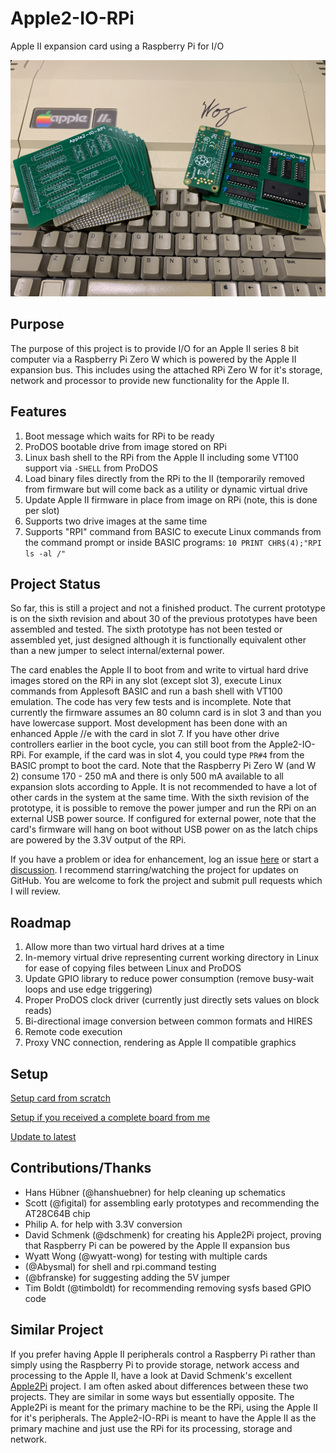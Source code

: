 # Apple2-IO-RPi
Apple II expansion card using a Raspberry Pi for I/O

![Image of Board](/Hardware/Apple2IORPi.jpg)

## Purpose
The purpose of this project is to provide I/O for an Apple II series 8 bit computer via a Raspberry Pi Zero W which is powered by the Apple II expansion bus. This includes using the attached RPi Zero W for it's storage, network and processor to provide new functionality for the Apple II.

## Features
1. Boot message which waits for RPi to be ready
2. ProDOS bootable drive from image stored on RPi
3. Linux bash shell to the RPi from the Apple II including some VT100 support via `-SHELL` from ProDOS
4. Load binary files directly from the RPi to the II (temporarily removed from firmware but will come back as a utility or dynamic virtual drive
5. Update Apple II firmware in place from image on RPi (note, this is done per slot)
6. Supports two drive images at the same time
7. Supports "RPI" command from BASIC to execute Linux commands from the command prompt or inside BASIC programs: `10 PRINT CHR$(4);"RPI ls -al /"`

## Project Status
So far, this is still a project and not a finished product. The current prototype is on the sixth revision and about 30 of the previous prototypes have been assembled and tested. The sixth prototype has not been tested or assembled yet, just designed although it is functionally equivalent other than a new jumper to select internal/external power.

The card enables the Apple II to boot from and write to virtual hard drive images stored on the RPi in any slot (except slot 3), execute Linux commands from Applesoft BASIC and run a bash shell with VT100 emulation. The code has very few tests and is incomplete. Note that currently the firmware assumes an 80 column card is in slot 3 and than you have lowercase support. Most development has been done with an enhanced Apple //e with the card in slot 7. If you have other drive controllers earlier in the boot cycle, you can still boot from the Apple2-IO-RPi. For example, if the card was in slot 4, you could type `PR#4` from the BASIC prompt to boot the card. Note that the Raspberry Pi Zero W (and W 2) consume 170 - 250 mA and there is only 500 mA available to all expansion slots according to Apple. It is not recommended to have a lot of other cards in the system at the same time. With the sixth revision of the prototype, it is possible to remove the power jumper and run the RPi on an external USB power source. If configured for external power, note that the card's firmware will hang on boot without USB power on as the latch chips are powered by the 3.3V output of the RPi. 

If you have a problem or idea for enhancement, log an issue [here](https://github.com/tjboldt/Apple2-IO-RPi/issues) or start a [discussion](https://github.com/tjboldt/Apple2-IO-RPi/discussions/categories/general). I recommend starring/watching the project for updates on GitHub. You are welcome to fork the project and submit pull requests which I will review.

## Roadmap
1. Allow more than two virtual hard drives at a time
2. In-memory virtual drive representing current working directory in Linux for ease of copying files between Linux and ProDOS
3. Update GPIO library to reduce power consumption (remove busy-wait loops and use edge triggering)
4. Proper ProDOS clock driver (currently just directly sets values on block reads)
5. Bi-directional image conversion between common formats and HIRES
6. Remote code execution 
7. Proxy VNC connection, rendering as Apple II compatible graphics

## Setup
[Setup card from scratch](https://github.com/tjboldt/Apple2-IO-RPi/discussions/63)

[Setup if you received a complete board from me](https://github.com/tjboldt/Apple2-IO-RPi/discussions/64)

[Update to latest](https://github.com/tjboldt/Apple2-IO-RPi/discussions/65)

## Contributions/Thanks
- Hans Hübner (@hanshuebner) for help cleaning up schematics
- Scott (@figital) for assembling early prototypes and recommending the AT28C64B chip
- Philip A. for help with 3.3V conversion
- David Schmenk (@dschmenk) for creating his Apple2Pi project, proving that Raspberry Pi can be powered by the Apple II expansion bus
- Wyatt Wong (@wyatt-wong) for testing with multiple cards
- (@Abysmal) for shell and rpi.command testing
- (@bfranske) for suggesting adding the 5V jumper
- Tim Boldt (@timboldt) for recommending removing sysfs based GPIO code

## Similar Project
If you prefer having Apple II peripherals control a Raspberry Pi rather than simply using the Raspberry Pi to provide storage, network access and processing to the Apple II, have a look at David Schmenk's excellent [Apple2Pi](https://github.com/dschmenk/apple2pi) project. I am often asked about differences between these two projects. They are similar in some ways but essentially opposite. The Apple2Pi is meant for the primary machine to be the RPi, using the Apple II for it's peripherals. The Apple2-IO-RPi is meant to have the Apple II as the primary machine and just use the RPi for its processing, storage and network.
